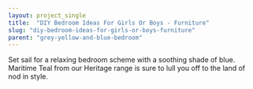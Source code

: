 ```yaml
---
layout: project_single
title:  "DIY Bedroom Ideas For Girls Or Boys - Furniture"
slug: "diy-bedroom-ideas-for-girls-or-boys-furniture"
parent: "grey-yellow-and-blue-bedroom"
---
```

Set sail for a relaxing bedroom scheme with a soothing shade of blue. Maritime Teal from our Heritage range is sure to lull you off to the land of nod in style.